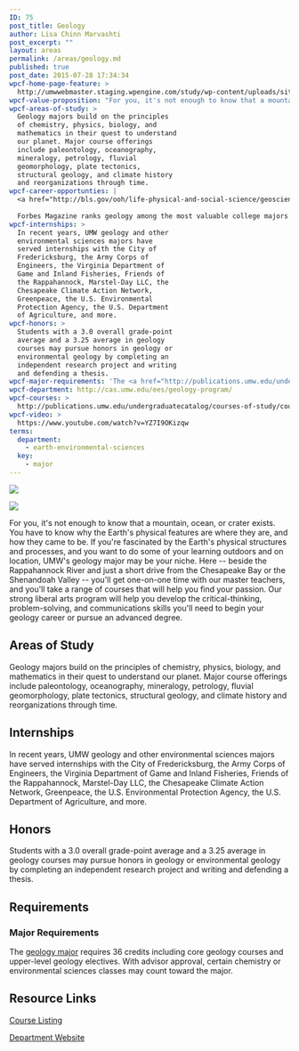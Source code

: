 ```yaml
---
ID: 75
post_title: Geology
author: Lisa Chinn Marvashti
post_excerpt: ""
layout: areas
permalink: /areas/geology.md
published: true
post_date: 2015-07-28 17:34:34
wpcf-home-page-feature: >
  http://umwwebmaster.staging.wpengine.com/study/wp-content/uploads/sites/5/2015/07/Geology-6e.jpg
wpcf-value-proposition: "For you, it's not enough to know that a mountain, ocean, or crater exists. You have to know why the Earth's physical features are where they are, and how they came to be. If you're fascinated by the Earth's physical structures and processes, and you want to do some of your learning outdoors and on location, UMW's geology major may be your niche. Here -- beside the Rappahannock River and just a short drive from the Chesapeake Bay or the Shenandoah Valley -- you'll get one-on-one time with our master teachers, and you'll take a range of courses that will help you find your passion. Our strong liberal arts program will help you develop the critical-thinking, problem-solving, and communications skills you'll need to begin your geology career or pursue an advanced degree."
wpcf-areas-of-study: >
  Geology majors build on the principles
  of chemistry, physics, biology, and
  mathematics in their quest to understand
  our planet. Major course offerings
  include paleontology, oceanography,
  mineralogy, petrology, fluvial
  geomorphology, plate tectonics,
  structural geology, and climate history
  and reorganizations through time.
wpcf-career-opportunties: |
  <a href="http://bls.gov/ooh/life-physical-and-social-science/geoscientists.htm">Job opportunities for geoscientists</a> are increasing, with an expected growth between 2012 and 2022 of 16 percent. In 2012, median pay in the field was $90,890.
  
  Forbes Magazine ranks geology among the most valuable college majors through 2020, based on projected starting salary, mid-career pay, and BLS hiring forecasts.
wpcf-internships: >
  In recent years, UMW geology and other
  environmental sciences majors have
  served internships with the City of
  Fredericksburg, the Army Corps of
  Engineers, the Virginia Department of
  Game and Inland Fisheries, Friends of
  the Rappahannock, Marstel-Day LLC, the
  Chesapeake Climate Action Network,
  Greenpeace, the U.S. Environmental
  Protection Agency, the U.S. Department
  of Agriculture, and more.
wpcf-honors: >
  Students with a 3.0 overall grade-point
  average and a 3.25 average in geology
  courses may pursue honors in geology or
  environmental geology by completing an
  independent research project and writing
  and defending a thesis.
wpcf-major-requirements: 'The <a href="http://publications.umw.edu/undergraduatecatalog/courses-of-study/majors/geol/">geology major</a> requires 36 credits including core geology courses and upper-level geology electives. With advisor approval, certain chemistry or environmental sciences classes may count toward the major.'
wpcf-department: http://cas.umw.edu/ees/geology-program/
wpcf-courses: >
  http://publications.umw.edu/undergraduatecatalog/courses-of-study/course-descriptions/geol/
wpcf-video: >
  https://www.youtube.com/watch?v=YZ7I9OKizqw
terms:
  department:
    - earth-environmental-sciences
  key:
    - major
---
```


<!-- Types Custom Fields: -->
[![](http://umwwebmaster.staging.wpengine.com/study/wp-content/uploads/sites/5/2015/07/Geology-6e.jpg)](http://umwwebmaster.staging.wpengine.com/study/wp-content/uploads/sites/5/2015/07/Geology-6e.jpg)
<!-- End home-page-feature -->

<!-- video -->
[![](https://i.ytimg.com/vi/YZ7I9OKizqw/hqdefault.jpg)](https://www.youtube.com/watch?v=YZ7I9OKizqw)
<!-- End video -->

<!-- value-proposition -->
For you, it's not enough to know that a mountain, ocean, or crater exists. You have to know why the Earth's physical features are where they are, and how they came to be. If you're fascinated by the Earth's physical structures and processes, and you want to do some of your learning outdoors and on location, UMW's geology major may be your niche. Here -- beside the Rappahannock River and just a short drive from the Chesapeake Bay or the Shenandoah Valley -- you'll get one-on-one time with our master teachers, and you'll take a range of courses that will help you find your passion. Our strong liberal arts program will help you develop the critical-thinking, problem-solving, and communications skills you'll need to begin your geology career or pursue an advanced degree.
<!-- End value-proposition -->

<!-- areas-of-study -->
## Areas of Study
Geology majors build on the principles of chemistry, physics, biology, and mathematics in their quest to understand our planet. Major course offerings include paleontology, oceanography, mineralogy, petrology, fluvial geomorphology, plate tectonics, structural geology, and climate history and reorganizations through time.
<!-- End areas-of-study -->

<!-- internships -->
## Internships
In recent years, UMW geology and other environmental sciences majors have served internships with the City of Fredericksburg, the Army Corps of Engineers, the Virginia Department of Game and Inland Fisheries, Friends of the Rappahannock, Marstel-Day LLC, the Chesapeake Climate Action Network, Greenpeace, the U.S. Environmental Protection Agency, the U.S. Department of Agriculture, and more.
<!-- End internships -->

<!-- honors -->
## Honors
Students with a 3.0 overall grade-point average and a 3.25 average in geology courses may pursue honors in geology or environmental geology by completing an independent research project and writing and defending a thesis.
<!-- End honors -->

<!-- requirements -->
## Requirements

<!-- major-requirements -->
### Major Requirements
The [geology major](http://publications.umw.edu/undergraduatecatalog/courses-of-study/majors/geol/) requires 36 credits including core geology courses and upper-level geology electives. With advisor approval, certain chemistry or environmental sciences classes may count toward the major.
<!-- End major-requirements -->

<!-- End requirements -->

<!-- resource-links -->
## Resource Links

<!-- courses -->
[Course Listing](http://publications.umw.edu/undergraduatecatalog/courses-of-study/course-descriptions/geol/)

<!-- End courses -->


<!-- department -->
[Department Website](http://cas.umw.edu/ees/geology-program/)

<!-- End department -->

<!-- End resource-links -->

<!-- End Types Custom Fields -->